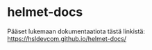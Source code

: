 # helmet-docs

Pääset lukemaan dokumentaatiota tästä linkistä: https://hsldevcom.github.io/helmet-docs/